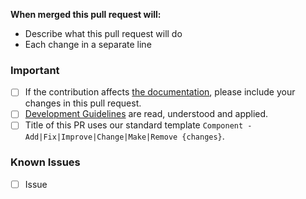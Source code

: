 **When merged this pull request will:**
- Describe what this pull request will do
- Each change in a separate line

### Important
- [ ] If the contribution affects [the documentation](../docs), please include your changes in this pull request.
- [ ] [Development Guidelines](https://github.com/DartsArmaMods/MOD_REPO/blob/main/.github/CONTRIBUTING.md) are read, understood and applied.
- [ ] Title of this PR uses our standard template `Component - Add|Fix|Improve|Change|Make|Remove {changes}`.

<!-- Known issues that need to be addressed -->
### Known Issues
- [ ] Issue
